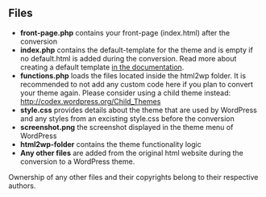 ## Files
- __front-page.php__ contains your front-page (index.html) after the conversion
- __index.php__ contains the default-template for the theme and is empty if no default.html is added during the conversion. Read more about creating a default template [in the documentation](https://html-to-wordpress.readme.io/docs/templates#section-default-template).
- __functions.php__ loads the files located inside the html2wp folder. It is recommended to not add any custom code here if you plan to convert your theme again. Please consider using a child theme instead: http://codex.wordpress.org/Child_Themes
- __style.css__ provides details about the theme that are used by WordPress and any styles from an excisting style.css before the conversion
- __screenshot.png__ the screenshot displayed in the theme menu of WordPress
- __html2wp-folder__ contains the theme functionality logic
- __Any other files__ are added from the original html website during the conversion to a WordPress theme.

Ownership of any other files and their copyrights belong to their respective authors.
